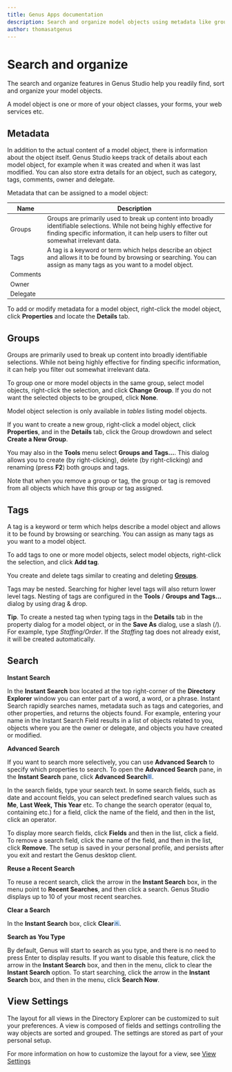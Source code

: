 ```yaml
---
title: Genus Apps documentation
description: Search and organize model objects using metadata like groups, tags etc.
author: thomasatgenus
---
```

# Search and organize

The search and organize features in Genus Studio help you readily find, sort and organize your model objects.

A model object is one or more of your object classes, your forms, your web services etc.

## Metadata

In addition to the actual content of a model object, there is information about the object itself. Genus Studio keeps track of details about each model object, for example when it was created and when it was last modified. You can also store extra details for an object, such as category, tags, comments, owner and delegate.

Metadata that can be assigned to a model object:

| Name        | Description                      |
| ----------- | -------------------------------- |
| Groups      | Groups are primarily used to break up content into broadly identifiable selections. While not being highly effective for finding specific information, it can help users to filter out somewhat irrelevant data. |
| Tags        | A tag is a keyword or term which helps describe an object and allows it to be found by browsing or searching. You can assign as many tags as you want to a model object. |
| Comments    | |
| Owner       | |
| Delegate    | |

To add or modify metadata for a model object, right-click the model object, click **Properties** and locate the **Details** tab.

## Groups

Groups are primarily used to break up content into broadly identifiable selections. While not being highly effective for finding specific information, it can help you  filter out somewhat irrelevant data.

To group one or more model objects in the same group, select model objects, right-click the selection, and click **Change Group**. If you do not want the selected objects to be grouped, click **None**.

Model object selection is only available in _tables_ listing model objects.

If you want to create a new group, right-click a model object, click **Properties**, and in the **Details** tab, click the Group drowdown and select **Create a New Group**.

You may also in the **Tools** menu select **Groups and Tags...**. This dialog allows you to create (by right-clicking), delete (by right-clicking) and renaming (press **F2**) both groups and tags.

Note that when you remove a group or tag, the group or tag is removed from all objects which have this group or tag assigned.

## Tags

A tag is a keyword or term which helps describe a model object and allows it to be found by browsing or searching. You can assign as many tags as you want to a model object.

To add tags to one or more model objects, select model objects, right-click the selection, and click **Add tag**.

You create and delete tags similar to creating and deleting **[Groups](#groups)**.

Tags may be nested. Searching for higher level tags will also return lower level tags. Nesting of tags are configured in the **Tools** / **Groups and Tags...** dialog by using drag & drop.

**Tip**. To create a nested tag when typing tags in the **Details** tab in the property dialog for a model object, or in the **Save As** dialog, use a slash (/). For example, type _Staffing/Order_. If the _Staffing_ tag does not already exist, it will be created automatically.


## Search

**Instant Search**

In the **Instant Search** box located at the top right-corner of the **Directory Explorer** window you can enter part of a word, a word, or a phrase. Instant Search rapidly searches names, metadata such as tags and categories, and other properties, and returns the objects found. For example, entering your name in the Instant Search Field results in a list of objects related to you, objects where you are the owner or delegate, and objects you have created or modified.

**Advanced Search**

If you want to search more selectively, you can use **Advanced Search** to specify which properties to search. To open the **Advanced Search** pane, in the **Instant Search** pane, click **Advanced Search**![IDD26AE9CB627245CE.ID5FCF2C2BADC34346.jpg](media/IDD26AE9CB627245CE.ID5FCF2C2BADC34346.jpg).

In the search fields, type your search text. In some search fields, such as date and account fields, you can select predefined search values such as **Me**, **Last Week, This Year** etc. To change the search operator (equal to, containing etc.) for a field, click the name of the field, and then in the list, click an operator.

To display more search fields, click **Fields** and then in the list, click a field. To remove a search field, click the name of the field, and then in the list, click **Remove**. The setup is saved in your personal profile, and persists after you exit and restart the Genus desktop client.

**Reuse a Recent Search**

To reuse a recent search, click the arrow in the **Instant Search** box, in the menu point to **Recent Searches**, and then click a search. Genus Studio displays up to 10 of your most recent searches.

**Clear a Search**

In the **Instant Search** box, click **Clear**![IDD26AE9CB627245CE.ID8FDE482FA4BF458B.jpg](media/IDD26AE9CB627245CE.ID8FDE482FA4BF458B.jpg).

**Search as You Type**

By default, Genus will start to search as you type, and there is no need to press Enter to display results. If you want to disable this feature, click the arrow in the **Instant Search** box, and then in the menu, click to clear the **Instant Search** option. To start searching, click the arrow in the **Instant Search** box, and then in the menu, click **Search Now**.



## View Settings

The layout for all views in the Directory Explorer can be customized to suit your preferences. A view is composed of fields and settings controlling the way objects are sorted and grouped. The settings are stored as part of your personal setup.

For more information on how to customize the layout for a view, see [View Settings](../../../users/navigate-view-modify-and-control/working-in-tables/advanced/view-settings.md "View Settings")

